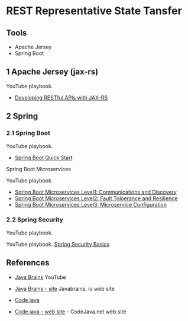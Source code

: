# REST Representative State Tansfer

## Tools

* Apache Jersey
* Spring Boot

## 1 Apache Jersey (jax-rs)

YouTube playbook.

* [Developing RESTful APIs with JAX-RS](https://www.youtube.com/watch?v=xkKcdK1u95s&list=PLqq-6Pq4lTTZh5U8RbdXq0WaYvZBz2rbn)

## 2 Spring

### 2.1 Spring Boot

YouTube playbook.

* [Spring Boot Quick Start](https://www.youtube.com/watch?v=2o7-y9nEx3w&list=PLqq-6Pq4lTTbx8p2oCgcAQGQyqN8XeA1x&index=34)

Spring Boot Microservices

YouTube playbook.

* [Spring Boot Microservices Level1: Communications and Discovery](https://www.youtube.com/watch?v=y8IQb4ofjDo&list=PLqq-6Pq4lTTZSKAFG6aCDVDP86Qx4lNas)
* [Spring Boot Microservices Level2: Fault Toloerance and Resilience](https://www.youtube.com/watch?v=o8RO38KbWvA&list=PLqq-6Pq4lTTbXZY_elyGv7IkKrfkSrX5e)
* [Spring Boot Microservices Level3: Microservice Configuration](https://www.youtube.com/watch?v=upoIwn4rWCo&list=PLqq-6Pq4lTTaoaVoQVfRJPqvNTCjcTvJB)

### 2.2 Spring Security

YouTube playbook.

YouTube playbook. [Spring Security Basics](https://www.youtube.com/watch?v=sm-8qfMWEV8&list=PLqq-6Pq4lTTYTEooakHchTGglSvkZAjnE)

## References

* [Java Brains](https://www.youtube.com/c/JavaBrainsChannel/playlists) YouTube
* [Java Brains - site](https://javabrains.io/) Javabrains. io web site

* [Code java](https://www.youtube.com/c/CodeJava/playlists)
* [Code java - web site](https://www.codejava.net/) - CodeJava.net web site
